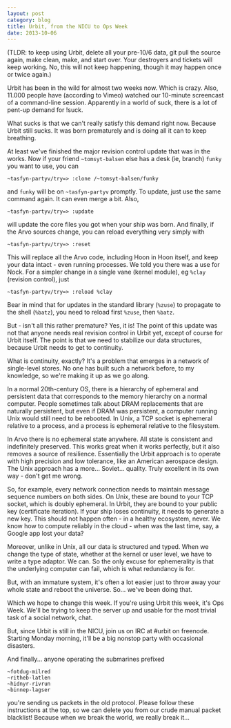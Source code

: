 ```yaml
--- 
layout: post 
category: blog 
title: Urbit, from the NICU to Ops Week
date: 2013-10-06 
---
```


(TLDR: to keep using Urbit, delete all your pre-10/6 data, git
pull the source again, make clean, make, and start over.  Your
destroyers and tickets will keep working.  No, this will not keep
happening, though it may happen once or twice again.)

Urbit has been in the wild for almost two weeks now.  Which is
crazy.  Also, 11.000 people have (according to Vimeo) watched our
10-minute screencast of a command-line session.  Apparently in a
world of suck, there is a lot of pent-up demand for !suck.

What sucks is that we can't really satisfy this demand right now.
Because Urbit still sucks.  It was born prematurely and is doing
all it can to keep breathing. 

At least we've finished the major revision control update that
was in the works.  Now if your friend `~tomsyt-balsen` else has a
desk (ie, branch) `funky` you want to use, you can

    ~tasfyn-partyv/try=> :clone /~tomsyt-balsen/funky

and `funky` will be on `~tasfyn-partyv` promptly.  To update,
just use the same command again.  It can even merge a bit.  Also, 

    ~tasfyn-partyv/try=> :update

will update the core files you got when your ship was born.  And
finally, if the Arvo sources change, you can reload everything
very simply with 

    ~tasfyn-partyv/try=> :reset

This will replace all the Arvo code, including Hoon in Hoon
itself, and keep your data intact - even running processes.  We
told you there was a use for Nock.  For a simpler change in a
single vane (kernel module), eg `%clay` (revision control), just

    ~tasfyn-partyv/try=> :reload %clay

Bear in mind that for updates in the standard library (`%zuse`)
to propagate to the shell (`%batz`), you need to reload first
`%zuse`, then `%batz`.

But - isn't all this rather premature?  Yes, it is!  The point of
this update was not that anyone needs real revision control in
Urbit yet, except of course for Urbit itself.  The point is that
we need to stabilize our data structures, because Urbit needs to
get to continuity.

What is continuity, exactly?  It's a problem that emerges in a
network of single-level stores.  No one has built such a network
before, to my knowledge, so we're making it up as we go along.

In a normal 20th-century OS, there is a hierarchy of ephemeral
and persistent data that corresponds to the memory hierarchy on a
normal computer.  People sometimes talk about DRAM replacements
that are naturally persistent, but even if DRAM was persistent,
a computer running Unix would still need to be rebooted.  In
Unix, a TCP socket is ephemeral relative to a process, and a
process is ephemeral relative to the filesystem.

In Arvo there is no ephemeral state anywhere.  All state is
consistent and indefinitely preserved.  This works great when it
works perfectly, but it also removes a source of resilience.
Essentially the Urbit approach is to operate with high precision
and low tolerance, like an American aerospace design.  The Unix
approach has a more... Soviet... quality.  Truly excellent in its
own way - don't get me wrong.

So, for example, every network connection needs to maintain
message sequence numbers on both sides.  On Unix, these are bound
to your TCP socket, which is doubly ephemeral.  In Urbit, they
are bound to your public key (certificate iteration).  If your
ship loses continuity, it needs to generate a new key.  This
should not happen often - in a healthy ecosystem, never.  We know
how to compute reliably in the cloud - when was the last time,
say, a Google app lost your data?

Moreover, unlike in Unix, all our data is structured and typed.
When we change the type of state, whether at the kernel or user
level, we have to write a type adaptor.  We can.  So the only
excuse for ephemerality is that the underlying computer can fail,
which is what redundancy is for.

But, with an immature system, it's often a lot easier just to
throw away your whole state and reboot the universe.  So... we've
been doing that.

Which we hope to change this week.  If you're using Urbit this
week, it's Ops Week.  We'll be trying to keep the server up and
usable for the most trivial task of a social network, chat.  

But, since Urbit is still in the NICU, join us on IRC at #urbit
on freenode.  Starting Monday morning, it'll be a big nonstop
party with occasional disasters.

And finally... anyone operating the submarines prefixed

    ~fotdug-milred
    ~ritheb-latlen
    ~hidnyr-rivrun
    ~binnep-lagser

you're sending us packets in the old protocol.  Please follow
these instructions at the top, so we can delete you from our
crude manual packet blacklist!  Because when we break the world,
we really break it...
